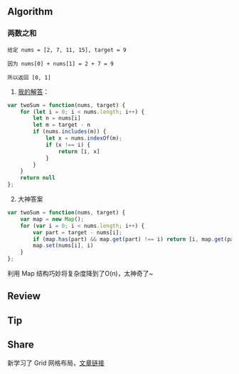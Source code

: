 ## Algorithm

### 两数之和

```
给定 nums = [2, 7, 11, 15], target = 9

因为 nums[0] + nums[1] = 2 + 7 = 9

所以返回 [0, 1]
```

1. [我的解答](https://leetcode-cn.com/submissions/detail/32689224/)：

```js
var twoSum = function(nums, target) {
    for (let i = 0; i < nums.length; i++) {
        let n = nums[i]
        let m = target - n
        if (nums.includes(m)) {
            let x = nums.indexOf(m);
            if (x !== i) {
                return [i, x]
            }
        }
    }
    return null
};
```

2. 大神答案

```js
var twoSum = function(nums, target) {
    var map = new Map();
    for (var i = 0; i < nums.length; i++) {
        var part = target - nums[i];
        if (map.has(part) && map.get(part) !== i) return [i, map.get(part)]    // 避免重复利用同一个元素 
        map.set(nums[i], i)
    }
};
```

利用 Map 结构巧妙将复杂度降到了O(n)，太神奇了~

## Review

## Tip

## Share

新学习了 Grid 网格布局，[文章链接](https://juejin.im/post/5da1749cf265da5b86013198)
